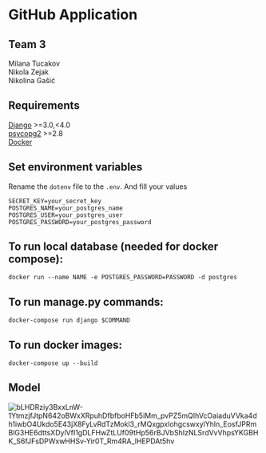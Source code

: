 # GitHub Application

## Team 3

Milana Tucakov\
Nikola Zejak\
Nikolina Gašić

## Requirements

[Django](https://docs.djangoproject.com/en/4.0/) >=3.0,<4.0 \
[psycopg2](https://pypi.org/project/psycopg2/) >=2.8\
[Docker](https://www.docker.com/get-started)

## Set environment variables

Rename the `dotenv` file to the `.env`. And fill your values

```shell
SECRET_KEY=your_secret_key
POSTGRES_NAME=your_postgres_name
POSTGRES_USER=your_postgres_user
POSTGRES_PASSWORD=your_postgres_password
```

## To run local database (needed for docker compose):

```
docker run --name NAME -e POSTGRES_PASSWORD=PASSWORD -d postgres
```

## To run manage.py commands:

```
docker-compose run django $COMMAND
```

## To run docker images:

```
docker-compose up --build
```

## Model

![bLHDRziy3BxxLnW-1YtmzjfJtpN642oBWxXRpuhDfbfboHFb5iMm_pvPZ5mQIhVcOaiaduVVka4dh1iwbO4Ukdo5E43jX8FyLvRdTzMokl3_rMQxgpxlohgcswxylYhln_EosfJPRmBlG3HE6dttsXDylVfI1gDLFHwZtLUf09tHp56rBJVbShIzNLSrdVvVhpsYKGBHK_S6fJFsDPWxwHHSv-Yir0T_Rm4RA_lHEPDAt5hv](https://user-images.githubusercontent.com/57504983/206870348-8fffc02f-7069-486e-be9b-e0f18f9ed55d.png)
